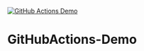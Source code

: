 [![GitHub Actions Demo](https://github.com/savagame/GitHubActions-Demo/actions/workflows/github-actions-demo.yml/badge.svg)](https://github.com/savagame/GitHubActions-Demo/actions/workflows/github-actions-demo.yml)
# GitHubActions-Demo

